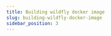 ```yaml
---
title: Building wildfly docker image
slug: building-wildfly-docker-image
sidebar_position: 3
---
```


